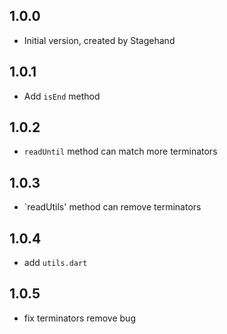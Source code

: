 ## 1.0.0

- Initial version, created by Stagehand


## 1.0.1

- Add `isEnd` method

## 1.0.2

- `readUntil` method can match more terminators

## 1.0.3

- `readUtils' method can remove terminators

## 1.0.4

- add `utils.dart`

## 1.0.5

- fix terminators remove bug